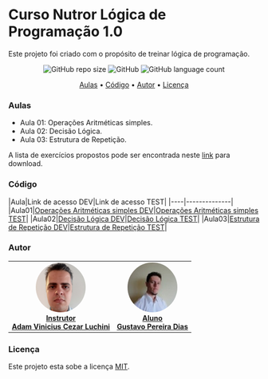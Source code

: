 # Curso Nutror Lógica de Programação 1.0

Este projeto foi criado com o propósito de treinar lógica de programação.

<p align="center">
	<img alt="GitHub repo size" src="https://img.shields.io/github/repo-size/gpd38/cursoNutrorLogicaDeProgramacao">
	<img alt="GitHub" src="https://img.shields.io/github/license/gpd38/cursoNutrorLogicaDeProgramacao">
	<img alt="GitHub language count" src="https://img.shields.io/github/languages/count/gpd38/cursoNutrorLogicaDeProgramacao">
</p>

<p align="center">
	<a href="#Aulas">Aulas</a> •
	<a href="#Codigo">Código</a> •
	<a href="#Autor">Autor</a> •
	<a href="#Licença">Licença</a>
</p>

### Aulas

- Aula 01: Operações Aritméticas simples. 
- Aula 02: Decisão Lógica. 
- Aula 03: Estrutura de Repetição.

A lista de exercícios propostos pode ser encontrada neste [link](https://github.com/gpd38/cursoNutrorLogicaDeProgramacao/blob/master/codigo/logicaProgramacaoJava-master/lib/exercicios%20logica.doc) para download.

### Código

|Aula|Link de acesso DEV|Link de acesso TEST|
|----|--------------|
|Aula01|[Operações Aritméticas simples DEV](https://github.com/gpd38/cursoNutrorLogicaDeProgramacao1.0/blob/master/codigo/logicaProgramacaoJava-master/src/main/java/logicaProgramacao/OperacoesAritmeticas.java)|[Operações Aritméticas simples TEST](https://github.com/gpd38/cursoNutrorLogicaDeProgramacao1.0/blob/master/codigo/logicaProgramacaoJava-master/src/test/java/logicaProgramacao/OperacoesAritmeticaTest.java)|
|Aula02|[Decisão Lógica DEV](https://github.com/gpd38/cursoNutrorLogicaDeProgramacao1.0/blob/master/codigo/logicaProgramacaoJava-master/src/main/java/logicaProgramacao/DecisaoLogica.java)|[Decisão Lógica TEST](https://github.com/gpd38/cursoNutrorLogicaDeProgramacao1.0/blob/master/codigo/logicaProgramacaoJava-master/src/test/java/logicaProgramacao/DecisaoLogicaTest.java)|
|Aula03|[Estrutura de Repetição DEV](https://github.com/gpd38/cursoNutrorLogicaDeProgramacao1.0/blob/master/codigo/logicaProgramacaoJava-master/src/main/java/logicaProgramacao/EstruturaRepeticao.java)|[Estrutura de Repetição TEST](https://github.com/gpd38/cursoNutrorLogicaDeProgramacao1.0/blob/master/codigo/logicaProgramacaoJava-master/src/test/java/logicaProgramacao/EstruturaRepeticaoTest.java)|

### Autor

<table>
	<tr>
		<td align="center">
			<a href="https://www.linkedin.com/in/adamviniciusqa/">
				<img style="border-radius: 50%;" src="https://raw.githubusercontent.com/gpd38/cursoNutrorAutomacaoWeb/master/img/adam.png" width="100px;" alt="Adam Vinicius Cezar Luchini"/>
				<br /><b>Instrutor<br>Adam Vinicius Cezar Luchini</b>
			</a>
			<br />
		</td>
		<td align="center">
			<a href="https://www.linkedin.com/in/gustavopereiradias">
				<img style="border-radius: 50%;" src="https://raw.githubusercontent.com/gpd38/cursoNutrorAutomacaoWeb/master/img/gustavo.png" width="100px;" alt="Gustavo Pereira Dias"/>
				<br /><b>Aluno<br>Gustavo Pereira Dias</b>
			</a>
			<br />
		</td>
	</tr>
</table>

### Licença

Este projeto esta sobe a licença [MIT](./LICENSE).
